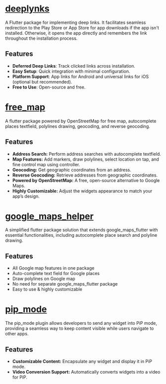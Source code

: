 # [deeplynks](https://github.com/valueoutput-team/flutter_packages/tree/deeplynks)

A Flutter package for implementing deep links. It facilitates seamless redirection to the Play Store or App Store for app downloads if the app isn't installed. Otherwise, it opens the app directly and remembers the link throughout the installation process.

## Features

- **Deferred Deep Links**: Track clicked links across installation.
- **Easy Setup**: Quick integration with minimal configuration.
- **Platform Support**: App links for Android and universal links for iOS (optional but recommended).
- **Free to Use**: Open-source and free.

# [free_map](https://github.com/valueoutput-team/flutter_packages/tree/free_map)

A flutter package powered by OpenStreetMap for free map, autocomplete places textfield, polylines drawing, geocoding, and reverse geocoding.

## Features

- **Address Search:** Perform address searches with autocomplete textfield.
- **Map Features:** Add markers, draw polylines, select location on tap, and fine control map using controller.
- **Geocoding:** Get geographic coordinates from an address.
- **Reverse Geocoding:** Retrieve addresses from geographic coordinates.
- **Powered by OpenStreetMap:** A free, open-source alternative to Google Maps.
- **Highly Customizable:** Adjust the widgets appearance to match your app’s design.

# [google_maps_helper](https://github.com/valueoutput-team/flutter_packages/tree/google_maps_helper)

A simplified flutter package solution that extends google_maps_flutter with essential functionalities, including autocomplete place search and polyline drawing.

## Features

- All Google map features in one package
- Auto-complete text field for Google places
- Draw polylines on Google map
- No need for separate google_maps_flutter package
- Easy to use & highly customizable

# [pip_mode](https://github.com/valueoutput-team/flutter_packages/tree/pip_mode)

The pip_mode plugin allows developers to send any widget into PiP mode, providing a seamless way to keep content visible while users navigate to other apps.

## Features

- **Customizable Content:** Encapsulate any widget and display it in PiP mode.
- **Video Conversion Support:** Automatically converts widgets into a video for PiP.
